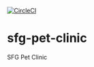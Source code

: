 [![CircleCI](https://circleci.com/gh/micheladan/sfg-pet-clinic/tree/master.svg?style=svg)](https://circleci.com/gh/micheladan/sfg-pet-clinic/tree/master)

# sfg-pet-clinic
SFG Pet Clinic
